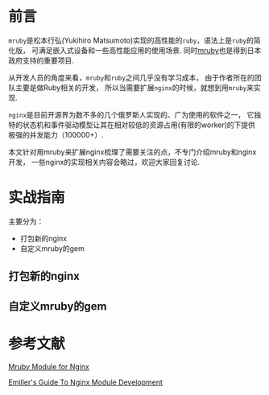 # 前言

`mruby`是松本行弘(Yukihiro Matsumoto)实现的高性能的`ruby`，语法上是`ruby`的简化版，
可满足嵌入式设备和一些高性能应用的使用场景. 
同时[mruby](http://mruby.org/)也是得到日本政府支持的重要项目.

从开发人员的角度来看，`mruby`和`ruby`之间几乎没有学习成本，
由于作者所在的团队主要是做Ruby相关的开发，
所以当需要扩展`nginx`的时候，就想到用`mruby`来实现.

`nginx`是目前开源界为数不多的几个俄罗斯人实现的、广为使用的软件之一，
它独特的状态机和事件驱动模型让其在相对较低的资源占用(有限的worker)的下提供极强的并发能力（100000+）.

本文针对用mruby来扩展nginx梳理了需要关注的点，不专门介绍mruby和nginx开发，
一些nginx的实现相关内容会略过，欢迎大家回复讨论.

# 实战指南

主要分为：
* 打包新的nginx
* 自定义mruby的gem

## 打包新的nginx

## 自定义mruby的gem

# 参考文献

[Mruby Module for Nginx](http://ngx.mruby.org/)

[Emiller's Guide To Nginx Module Development](http://www.evanmiller.org/nginx-modules-guide.html)